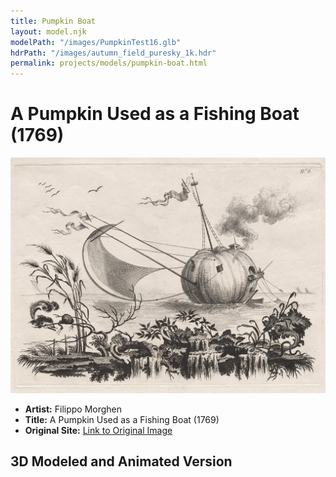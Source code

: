 ```yaml
---
title: Pumpkin Boat
layout: model.njk
modelPath: "/images/PumpkinTest16.glb"
hdrPath: "/images/autumn_field_puresky_1k.hdr"
permalink: projects/models/pumpkin-boat.html
---
```


# A Pumpkin Used as a Fishing Boat (1769)

![Pumpkin Boat Concept Art](/images/pumpkin-boat.jpg)

- **Artist:** Filippo Morghen
- **Title:** A Pumpkin Used as a Fishing Boat (1769)
- **Original Site:** [Link to Original Image](https://artvee.com/dl/a-pumpkin-used-as-a-fishing-boat/#00)

## 3D Modeled and Animated Version

<div id="threejs-container">
  <canvas id="modelCanvas" style="width: 100%; height: 100%;"></canvas>
</div>

<script type="module">
  import { initModel } from '/js/threejs-model.js';

  const modelPath = "{{ modelPath }}";
  const hdrPath = "{{ hdrPath }}";

  initModel(modelPath, hdrPath);
</script>
